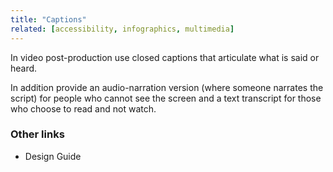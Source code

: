 ```yaml
---
title: "Captions"
related: [accessibility, infographics, multimedia]
---
```


In video post-production use closed captions that articulate what is said or heard.

In addition provide an audio-narration version (where someone narrates the script) for people who cannot see the screen and a text transcript for those who choose to read and not watch.

### Other links

- Design Guide
